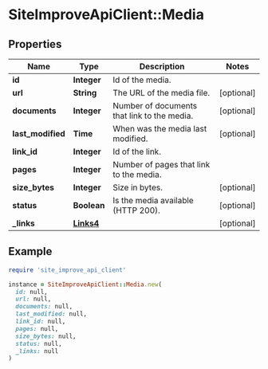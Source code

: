 # SiteImproveApiClient::Media

## Properties

| Name | Type | Description | Notes |
| ---- | ---- | ----------- | ----- |
| **id** | **Integer** | Id of the media. |  |
| **url** | **String** | The URL of the media file. | [optional] |
| **documents** | **Integer** | Number of documents that link to the media. | [optional] |
| **last_modified** | **Time** | When was the media last modified. | [optional] |
| **link_id** | **Integer** | Id of the link. |  |
| **pages** | **Integer** | Number of pages that link to the media. |  |
| **size_bytes** | **Integer** | Size in bytes. | [optional] |
| **status** | **Boolean** | Is the media available (HTTP 200). | [optional] |
| **_links** | [**Links4**](Links4.md) |  | [optional] |

## Example

```ruby
require 'site_improve_api_client'

instance = SiteImproveApiClient::Media.new(
  id: null,
  url: null,
  documents: null,
  last_modified: null,
  link_id: null,
  pages: null,
  size_bytes: null,
  status: null,
  _links: null
)
```

